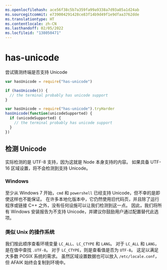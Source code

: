 ```yaml
---
ms.openlocfilehash: ace56f38c5b7a359fa99a9338a7d93a85a1d24ab
ms.sourcegitcommit: e739004291428ce83f14b9d49f1e9dfaa3762dde
ms.translationtype: HT
ms.contentlocale: zh-CN
ms.lasthandoff: 02/05/2022
ms.locfileid: "138050471"
---
```

<a name="has-unicode"></a>has-unicode
===========

尝试猜测终端是否支持 Unicode

```javascript
var hasUnicode = require("has-unicode")

if (hasUnicode()) {
  // the terminal probably has unicode support
}
```
```javascript
var hasUnicode = require("has-unicode").tryHarder
hasUnicode(function(unicodeSupported) {
  if (unicodeSupported) {
    // the terminal probably has unicode support
  }
})
```

## <a name="detecting-unicode"></a>检测 Unicode

实际检测的是 UTF-8 支持，因为这就是 Node 本身支持的内容。
如果具备 UTF-16 区域设置，将不会检测到支持 Unicode。

### <a name="windows"></a>Windows

至少从 Windows 7 开始，`cmd` 和 `powershell` 已经支持 Unicode，但不幸的是即使这样也不能保证。 在许多本地化版本中，它仍然使用旧代码页，并且除了运行程序或链接 C++ 之外，没有任何设施可以让我们检测到这一点。 因此，我们将所有 Windows 安装报告为不支持 Unicode，并建议你鼓励用户通过配置替代此选项。

### <a name="unix-like-operating-systems"></a>类似 Unix 的操作系统

我们按此顺序查看环境变量 `LC_ALL`、`LC_CTYPE` 和 `LANG`。  对于 `LC_ALL` 和 `LANG`，是在值中查找 `.UTF-8`。 对于 `LC_CTYPE`，则是查看值是否为 `UTF-8`。  这足以满足大多数 POSIX 系统的需求。  虽然区域设置数据也可以放入 `/etc/locale.conf`，但 AFAIK 始终会复制到环境中。

